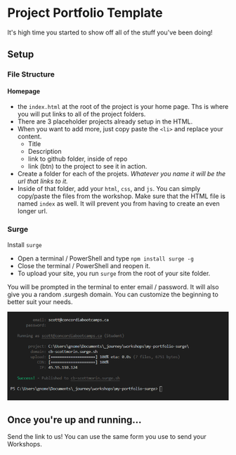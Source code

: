 # Project Portfolio Template

It's high time you started to show off all of the stuff you've been doing!

## Setup

### File Structure

#### Homepage

- the `index.html` at the root of the project is your home page. Ths is where you will put links to all of the project folders.
- There are 3 placeholder projects already setup in the HTML. 
- When you want to add more, just copy paste the `<li>` and replace your content.
    - Title
    - Description
    - link to github folder, inside of repo
    - link (btn) to the project to see it in action.
- Create a folder for each of the projets. _Whatever you name it will be the url that links to it._
- Inside of that folder, add your `html`, `css`, and `js`. You can simply copy/paste the files from the workshop. Make sure that the HTML file is named `index` as well. It will prevent you from having to create an even longer url.

### Surge

Install `surge`

- Open a terminal / PowerShell and type `npm install surge -g`
- Close the terminal / PowerShell and reopen it.
- To upload your site, you run `surge` from the root of your site folder.

You will be prompted in the terminal to enter email / password. It will also give you a random .surgesh domain. You can customize the beginning to better suit your needs.

![Surge Example](./assets/images/surge_example.png)

## Once you're up and running...

Send the link to us! You can use the same form you use to send your Workshops.